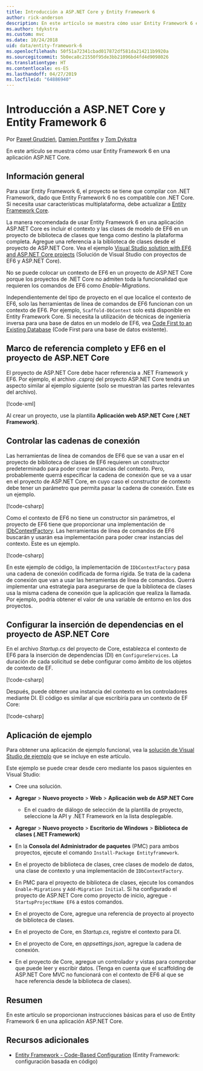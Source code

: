 ```yaml
---
title: Introducción a ASP.NET Core y Entity Framework 6
author: rick-anderson
description: En este artículo se muestra cómo usar Entity Framework 6 en una aplicación ASP.NET Core.
ms.author: tdykstra
ms.custom: mvc
ms.date: 10/24/2018
uid: data/entity-framework-6
ms.openlocfilehash: 50f51a72341cbad017872df581da214211b9920a
ms.sourcegitcommit: 5b0eca8c21550f95de3bb21096bd4fd4d9098026
ms.translationtype: HT
ms.contentlocale: es-ES
ms.lasthandoff: 04/27/2019
ms.locfileid: "64886940"
---
```

# <a name="get-started-with-aspnet-core-and-entity-framework-6"></a>Introducción a ASP.NET Core y Entity Framework 6

Por [Paweł Grudzień](https://github.com/pgrudzien12), [Damien Pontifex](https://github.com/DamienPontifex) y [Tom Dykstra](https://github.com/tdykstra)

En este artículo se muestra cómo usar Entity Framework 6 en una aplicación ASP.NET Core.

## <a name="overview"></a>Información general

Para usar Entity Framework 6, el proyecto se tiene que compilar con .NET Framework, dado que Entity Framework 6 no es compatible con .NET Core. Si necesita usar características multiplataforma, debe actualizar a [Entity Framework Core](/ef/).

La manera recomendada de usar Entity Framework 6 en una aplicación ASP.NET Core es incluir el contexto y las clases de modelo de EF6 en un proyecto de biblioteca de clases que tenga como destino la plataforma completa. Agregue una referencia a la biblioteca de clases desde el proyecto de ASP.NET Core. Vea el ejemplo [Visual Studio solution with EF6 and ASP.NET Core projects](https://github.com/aspnet/AspNetCore.Docs/tree/master/aspnetcore/data/entity-framework-6/sample/) (Solución de Visual Studio con proyectos de EF6 y ASP.NET Core).

No se puede colocar un contexto de EF6 en un proyecto de ASP.NET Core porque los proyectos de .NET Core no admiten toda la funcionalidad que requieren los comandos de EF6 como *Enable-Migrations*.

Independientemente del tipo de proyecto en el que localice el contexto de EF6, solo las herramientas de línea de comandos de EF6 funcionan con un contexto de EF6. Por ejemplo, `Scaffold-DbContext` solo está disponible en Entity Framework Core. Si necesita la utilización de técnicas de ingeniería inversa para una base de datos en un modelo de EF6, vea [Code First to an Existing Database](https://msdn.microsoft.com/jj200620) (Code First para una base de datos existente).

## <a name="reference-full-framework-and-ef6-in-the-aspnet-core-project"></a>Marco de referencia completo y EF6 en el proyecto de ASP.NET Core

El proyecto de ASP.NET Core debe hacer referencia a .NET Framework y EF6. Por ejemplo, el archivo *.csproj* del proyecto ASP.NET Core tendrá un aspecto similar al ejemplo siguiente (solo se muestran las partes relevantes del archivo).

[!code-xml[](entity-framework-6/sample/MVCCore/MVCCore.csproj?range=3-9&highlight=2)]

Al crear un proyecto, use la plantilla **Aplicación web ASP.NET Core (.NET Framework)**.

## <a name="handle-connection-strings"></a>Controlar las cadenas de conexión

Las herramientas de línea de comandos de EF6 que se van a usar en el proyecto de biblioteca de clases de EF6 requieren un constructor predeterminado para poder crear instancias del contexto. Pero, probablemente querrá especificar la cadena de conexión que se va a usar en el proyecto de ASP.NET Core, en cuyo caso el constructor de contexto debe tener un parámetro que permita pasar la cadena de conexión. Este es un ejemplo.

[!code-csharp[](entity-framework-6/sample/EF6/SchoolContext.cs?name=snippet_Constructor)]

Como el contexto de EF6 no tiene un constructor sin parámetros, el proyecto de EF6 tiene que proporcionar una implementación de [IDbContextFactory](https://msdn.microsoft.com/library/hh506876). Las herramientas de línea de comandos de EF6 buscarán y usarán esa implementación para poder crear instancias del contexto. Este es un ejemplo.

[!code-csharp[](entity-framework-6/sample/EF6/SchoolContextFactory.cs?name=snippet_IDbContextFactory)]

En este ejemplo de código, la implementación de `IDbContextFactory` pasa una cadena de conexión codificada de forma rígida. Se trata de la cadena de conexión que van a usar las herramientas de línea de comandos. Querrá implementar una estrategia para asegurarse de que la biblioteca de clases usa la misma cadena de conexión que la aplicación que realiza la llamada. Por ejemplo, podría obtener el valor de una variable de entorno en los dos proyectos.

## <a name="set-up-dependency-injection-in-the-aspnet-core-project"></a>Configurar la inserción de dependencias en el proyecto de ASP.NET Core

En el archivo *Startup.cs* del proyecto de Core, establezca el contexto de EF6 para la inserción de dependencias (DI) en `ConfigureServices`. La duración de cada solicitud se debe configurar como ámbito de los objetos de contexto de EF.

[!code-csharp[](entity-framework-6/sample/MVCCore/Startup.cs?name=snippet_ConfigureServices&highlight=5)]

Después, puede obtener una instancia del contexto en los controladores mediante DI. El código es similar al que escribiría para un contexto de EF Core:

[!code-csharp[](entity-framework-6/sample/MVCCore/Controllers/StudentsController.cs?name=snippet_ContextInController)]

## <a name="sample-application"></a>Aplicación de ejemplo

Para obtener una aplicación de ejemplo funcional, vea la [solución de Visual Studio de ejemplo](https://github.com/aspnet/AspNetCore.Docs/tree/master/aspnetcore/data/entity-framework-6/sample/) que se incluye en este artículo.

Este ejemplo se puede crear desde cero mediante los pasos siguientes en Visual Studio:

* Cree una solución.

* **Agregar** > **Nuevo proyecto** > **Web** > **Aplicación web de ASP.NET Core**
  * En el cuadro de diálogo de selección de la plantilla de proyecto, seleccione la API y .NET Framework en la lista desplegable.

* **Agregar** > **Nuevo proyecto** > **Escritorio de Windows** > **Biblioteca de clases (.NET Framework)**

* En la **Consola del Administrador de paquetes** (PMC) para ambos proyectos, ejecute el comando `Install-Package Entityframework`.

* En el proyecto de biblioteca de clases, cree clases de modelo de datos, una clase de contexto y una implementación de `IDbContextFactory`.

* En PMC para el proyecto de biblioteca de clases, ejecute los comandos `Enable-Migrations` y `Add-Migration Initial`. Si ha configurado el proyecto de ASP.NET Core como proyecto de inicio, agregue `-StartupProjectName EF6` a estos comandos.

* En el proyecto de Core, agregue una referencia de proyecto al proyecto de biblioteca de clases.

* En el proyecto de Core, en *Startup.cs*, registre el contexto para DI.

* En el proyecto de Core, en *appsettings.json*, agregue la cadena de conexión.

* En el proyecto de Core, agregue un controlador y vistas para comprobar que puede leer y escribir datos. (Tenga en cuenta que el scaffolding de ASP.NET Core MVC no funcionará con el contexto de EF6 al que se hace referencia desde la biblioteca de clases).

## <a name="summary"></a>Resumen

En este artículo se proporcionan instrucciones básicas para el uso de Entity Framework 6 en una aplicación ASP.NET Core.

## <a name="additional-resources"></a>Recursos adicionales

* [Entity Framework - Code-Based Configuration](https://msdn.microsoft.com/data/jj680699.aspx) (Entity Framework: configuración basada en código)
